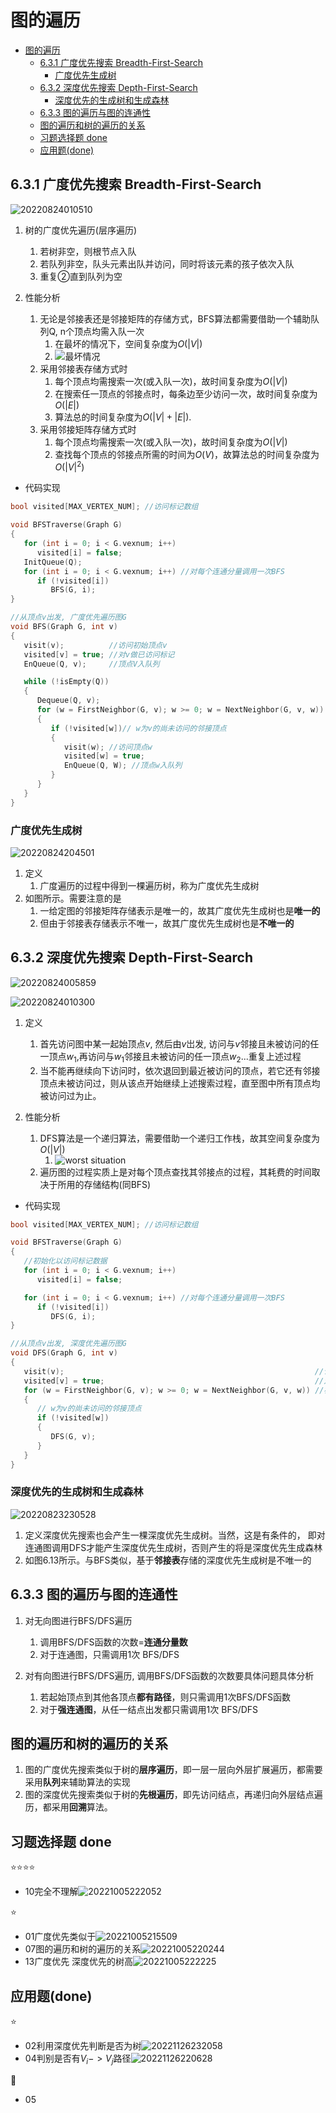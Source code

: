 # 图的遍历

- [图的遍历](#图的遍历)
  - [6.3.1 广度优先搜索 Breadth-First-Search](#631-广度优先搜索-breadth-first-search)
    - [广度优先生成树](#广度优先生成树)
  - [6.3.2 深度优先搜索 Depth-First-Search](#632-深度优先搜索-depth-first-search)
    - [深度优先的生成树和生成森林](#深度优先的生成树和生成森林)
  - [6.3.3 图的遍历与图的连通性](#633-图的遍历与图的连通性)
  - [图的遍历和树的遍历的关系](#图的遍历和树的遍历的关系)
  - [习题选择题 done](#习题选择题-done)
  - [应用题(done)](#应用题done)

## 6.3.1 广度优先搜索 Breadth-First-Search

![20220824010510](https://raw.githubusercontent.com/Logible/Image/main/note_image/20220824010510.png)

1. 树的广度优先遍历(层序遍历)
   1. 若树非空，则根节点入队
   2. 若队列非空，队头元素出队并访问，同时将该元素的孩子依次入队
   3. 重复②直到队列为空

2. 性能分析
   1. 无论是邻接表还是邻接矩阵的存储方式，BFS算法都需要借助一个辅助队列Q, n个顶点均需入队一次
      1. 在最坏的情况下，空间复杂度为$O(|V|)$
      2. ![最坏情况](https://raw.githubusercontent.com/Logible/Image/main/note_image/20220823230308.png)
   2. 采用邻接表存储方式时
      1. 每个顶点均需搜索一次(或入队一次)，故时间复杂度为$O(|V|)$
      2. 在搜索任一顶点的邻接点时，每条边至少访问一次，故时间复杂度为$O(|E|)$
      3. 算法总的时间复杂度为$O(|V|+|E|)$.
   3. 采用邻接矩阵存储方式时
      1. 每个顶点均需搜索一次(或入队一次)，故时间复杂度为$O(|V|)$
      2. 查找每个顶点的邻接点所需的时间为$O(V)$，故算法总的时间复杂度为$O(|V|^2)$

- 代码实现

```c
bool visited[MAX_VERTEX_NUM]; //访问标记数组

void BFSTraverse(Graph G)
{
   for (int i = 0; i < G.vexnum; i++)
      visited[i] = false;
   InitQueue(Q);
   for (int i = 0; i < G.vexnum; i++) //对每个连通分量调用一次BFS
      if (!visited[i])
         BFS(G, i);
}

//从顶点v出发, 广度优先遍历图G
void BFS(Graph G, int v)
{
   visit(v);          //访问初始顶点v
   visited[v] = true; //对v做已访问标记
   EnQueue(Q, v);     //顶点V入队列

   while (!isEmpty(Q))
   {
      Dequeue(Q, v);                                                   //顶点v出队列
      for (w = FirstNeighbor(G, v); w >= 0; w = NextNeighbor(G, v, w)) //检测v所有邻点
      {
         if (!visited[w])// w为v的尚未访问的邻接顶点
         {            
            visit(w); //访问顶点w
            visited[w] = true;
            EnQueue(Q, W); //顶点w入队列
         }
      }
   }
}
```

### 广度优先生成树

![20220824204501](https://raw.githubusercontent.com/Logible/Image/main/note_image/20220824204501.png)

1. 定义
   1. 广度遍历的过程中得到一棵遍历树，称为广度优先生成树
2. 如图所示。需要注意的是
   1. 一给定图的邻接矩阵存储表示是唯一的，故其广度优先生成树也是**唯一的**
   2. 但由于邻接表存储表示不唯一，故其广度优先生成树也是**不唯一的**

## 6.3.2 深度优先搜索 Depth-First-Search

![20220824005859](https://raw.githubusercontent.com/Logible/Image/main/note_image/20220824005859.png)

![20220824010300](https://raw.githubusercontent.com/Logible/Image/main/note_image/20220824010300.png)

1. 定义
   1. 首先访问图中某一起始顶点$v$, 然后由$v$岀发, 访问与$v$邻接且未被访问的任一顶点$w_1$,再访问与$w_1$邻接且未被访问的任一顶点$w_2$...重复上述过程
   2. 当不能再继续向下访问时，依次退回到最近被访问的顶点，若它还有邻接顶点未被访问过，则从该点开始继续上述搜索过程，直至图中所有顶点均被访问过为止。

2. 性能分析
   1. DFS算法是一个递归算法，需要借助一个递归工作栈，故其空间复杂度为$O(|V|)$
      1. ![worst situation](https://raw.githubusercontent.com/Logible/Image/main/note_image/20220824010327.png)
   2. 遍历图的过程实质上是对每个顶点查找其邻接点的过程，其耗费的时间取决于所用的存储结构(同BFS)

- 代码实现

```c
bool visited[MAX_VERTEX_NUM]; //访问标记数组

void BFSTraverse(Graph G)
{
   //初始化以访问标记数据
   for (int i = 0; i < G.vexnum; i++)
      visited[i] = false;

   for (int i = 0; i < G.vexnum; i++) //对每个连通分量调用一次BFS
      if (!visited[i])
         DFS(G, i);
}

//从顶点v出发, 深度优先遍历图G
void DFS(Graph G, int v)
{
   visit(v);                                                        //访问初始顶点v
   visited[v] = true;                                               //对v做已访问标记
   for (w = FirstNeighbor(G, v); w >= 0; w = NextNeighbor(G, v, w)) //检测v所有邻点
   {
      // w为v的尚未访问的邻接顶点
      if (!visited[w])
      {
         DFS(G, v);
      }
   }
}
```

### 深度优先的生成树和生成森林

![20220823230528](https://raw.githubusercontent.com/Logible/Image/main/note_image/20220823230528.png)

1. 定义深度优先搜索也会产生一棵深度优先生成树。当然，这是有条件的， 即对连通图调用DFS才能产生深度优先生成树，否则产生的将是深度优先生成森林
2. 如图6.13所示。与BFS类似，基于**邻接表**存储的深度优先生成树是不唯一的

## 6.3.3 图的遍历与图的连通性

1. 对无向图进行BFS/DFS遍历
   1. 调用BFS/DFS函数的次数=**连通分量数**
   2. 对于连通图，只需调用1次 BFS/DFS

2. 对有向图进行BFS/DFS遍历, 调用BFS/DFS函数的次数要具体问题具体分析
   1. 若起始顶点到其他各顶点**都有路径**，则只需调用1次BFS/DFS函数
   2. 对于**强连通图**，从任一结点出发都只需调用1次 BFS/DFS

## 图的遍历和树的遍历的关系

1. 图的广度优先搜索类似于树的**层序遍历**，即一层一层向外层扩展遍历，都需要采用**队列**来辅助算法的实现
2. 图的深度优先搜索类似于树的**先根遍历**，即先访问结点，再递归向外层结点遍历，都采用**回溯**算法。

## 习题选择题 done

⭐⭐⭐⭐

- 10完全不理解![20221005222052](https://raw.githubusercontent.com/Logible/Image/main/note_image/20221005222052.png)

⭐

- 01广度优先类似于![20221005215509](https://raw.githubusercontent.com/Logible/Image/main/note_image/20221005215509.png)
- 07图的遍历和树的遍历的关系![20221005220244](https://raw.githubusercontent.com/Logible/Image/main/note_image/20221005220244.png)
- 13广度优先 深度优先的树高![20221005222225](https://raw.githubusercontent.com/Logible/Image/main/note_image/20221005222225.png)

## 应用题(done)

⭐

- 02利用深度优先判断是否为树![20221126232058](https://raw.githubusercontent.com/Logible/Image/main/note_image/20221126232058.png)
- 04判别是否有$V_i -> V_j$路径![20221126220628](https://raw.githubusercontent.com/Logible/Image/main/note_image/20221126220628.png)

🏀

- 05
